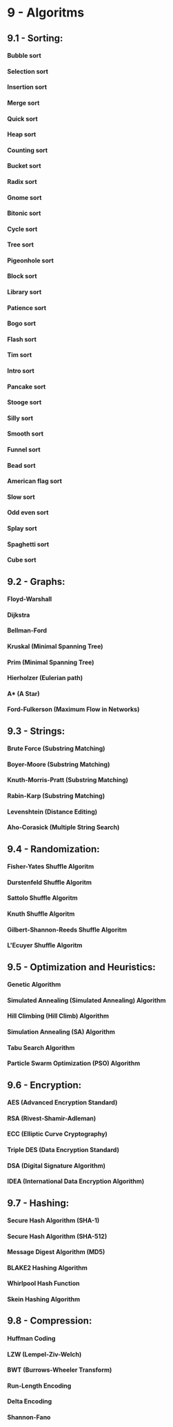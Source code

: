 # 9 - Algoritms

## 9.1 - Sorting:

#### Bubble sort
#### Selection sort
#### Insertion sort
#### Merge sort
#### Quick sort
#### Heap sort
#### Counting sort
#### Bucket sort
#### Radix sort
#### Gnome sort
#### Bitonic sort
#### Cycle sort
#### Tree sort
#### Pigeonhole sort
#### Block sort
#### Library sort
#### Patience sort
#### Bogo sort
#### Flash sort
#### Tim sort
#### Intro sort
#### Pancake sort
#### Stooge sort
#### Silly sort
#### Smooth sort
#### Funnel sort
#### Bead sort
#### American flag sort
#### Slow sort
#### Odd even sort
#### Splay sort
#### Spaghetti sort
#### Cube sort

## 9.2 - Graphs:

#### Floyd-Warshall
#### Dijkstra
#### Bellman-Ford
#### Kruskal (Minimal Spanning Tree)
#### Prim (Minimal Spanning Tree)
#### Hierholzer (Eulerian path)
#### A* (A Star)
#### Ford-Fulkerson (Maximum Flow in Networks)

## 9.3 - Strings:

#### Brute Force (Substring Matching)
#### Boyer-Moore (Substring Matching)
#### Knuth-Morris-Pratt (Substring Matching)
#### Rabin-Karp (Substring Matching)
#### Levenshtein (Distance Editing)
#### Aho-Corasick (Multiple String Search)

## 9.4 - Randomization:

#### Fisher-Yates Shuffle Algoritm
#### Durstenfeld Shuffle Algoritm
#### Sattolo Shuffle Algoritm
#### Knuth Shuffle Algoritm
#### Gilbert-Shannon-Reeds Shuffle Algoritm
#### L'Ecuyer Shuffle Algoritm

## 9.5 - Optimization and Heuristics:

#### Genetic Algorithm
#### Simulated Annealing (Simulated Annealing) Algorithm
#### Hill Climbing (Hill Climb) Algorithm
#### Simulation Annealing (SA) Algorithm
#### Tabu Search Algorithm
#### Particle Swarm Optimization (PSO) Algorithm

## 9.6 - Encryption:

#### AES (Advanced Encryption Standard)
#### RSA (Rivest-Shamir-Adleman)
#### ECC (Elliptic Curve Cryptography)
#### Triple DES (Data Encryption Standard)
#### DSA (Digital Signature Algorithm)
#### IDEA (International Data Encryption Algorithm)

## 9.7 - Hashing:

#### Secure Hash Algorithm (SHA-1)
#### Secure Hash Algorithm (SHA-512)
#### Message Digest Algorithm (MD5)
#### BLAKE2 Hashing Algorithm
#### Whirlpool Hash Function
#### Skein Hashing Algorithm

## 9.8 - Compression:

#### Huffman Coding
#### LZW (Lempel-Ziv-Welch)
#### BWT (Burrows-Wheeler Transform)
#### Run-Length Encoding
#### Delta Encoding
#### Shannon-Fano